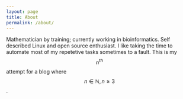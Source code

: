 ```yaml
---
layout: page
title: About
permalink: /about/
---
```


Mathematician by training; currently working in bioinformatics. 
Self described Linux and open source enthusiast. I like taking the time to 
automate most of my repetetive tasks sometimes to a fault. This is my $$n^{th}$$ attempt
for a blog where $$n\in \mathbb{N}, n \geq 3 $$. 
